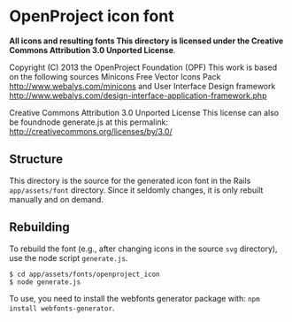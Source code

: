 # OpenProject icon font

**All icons and resulting fonts This directory is licensed under the Creative Commons Attribution 3.0 Unported License**.

Copyright (C) 2013 the OpenProject Foundation (OPF)
This work is based on the following sources
Minicons Free Vector Icons Pack http://www.webalys.com/minicons and
User Interface Design framework http://www.webalys.com/design-interface-application-framework.php

Creative Commons Attribution 3.0 Unported License
This license can also be foundnode generate.js at this permalink: http://creativecommons.org/licenses/by/3.0/

## Structure

This directory is the source for the generated icon font in the Rails `app/assets/font` directory.
Since it seldomly changes, it is only rebuilt manually and on demand.

## Rebuilding

To rebuild the font (e.g., after changing icons in the source `svg` directory), use the node script `generate.js`.

```
$ cd app/assets/fonts/openproject_icon
$ node generate.js
```

To use, you need to install the webfonts generator package with: `npm install webfonts-generator`.
